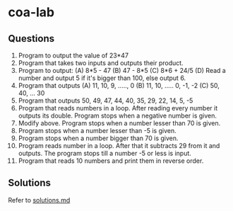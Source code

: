 # coa-lab

## Questions
1. Program to output the value of 23*47 
2. Program that takes two inputs and outputs their product.  
3. Program to output: 
  (A) 8\*5 - 47 
  (B) 47 - 8\*5
  (C) 8*6 + 24/5
  (D) Read a number and output 5 if it's bigger than 100, else output 6.
4. Program that outputs 
  (A) 11, 10, 9, ....., 0
  (B) 11, 10, ..... 0, -1, -2
  (C) 50, 40, ... 30
5. Program that outputs 50, 49, 47, 44, 40, 35, 29, 22, 14, 5, -5
6. Program that reads numbers in a loop. After reading every number it outputs its double. Program stops when a negative number is given.
7. Modify above. Program stops when a number lesser than 70 is given.
8. Program stops when a number lesser than -5 is given.
9. Program stops when a number bigger than 70 is given.
10. Program reads number in a loop. After that it subtracts 29 from it and outputs. The program stops till a number -5 or less is input.
11. Program that reads 10 numbers and print them in reverse order.

## Solutions

Refer to [solutions.md](solutions.md)